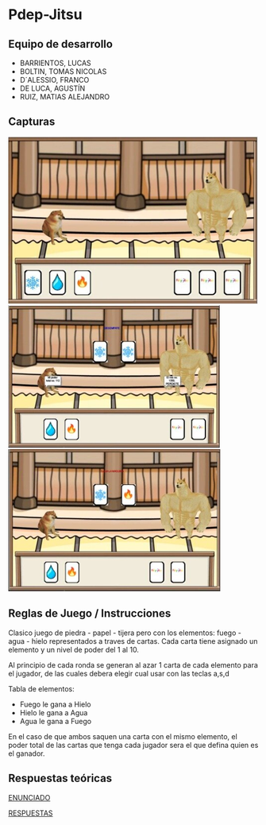 # Pdep-Jitsu

## Equipo de desarrollo

- BARRIENTOS, LUCAS
- BOLTIN, TOMAS NICOLAS
- D´ALESSIO, FRANCO
- DE LUCA, AGUSTÍN
- RUIZ, MATIAS ALEJANDRO

## Capturas

![image text](https://github.com/pdepjm/2021-o-tpi-juego-bilardismounapasion/blob/master/assets/Captura_Juego.jpg)
![image text](https://github.com/pdepjm/2021-o-tpi-juego-bilardismounapasion/blob/master/assets/Captura_Juego_2.jpg)
![image text](https://github.com/pdepjm/2021-o-tpi-juego-bilardismounapasion/blob/master/assets/Captura_Juego_3.jpg)

## Reglas de Juego / Instrucciones

Clasico juego de piedra - papel - tijera pero con los elementos: fuego - agua - hielo representados a traves de cartas.
Cada carta tiene asignado un elemento y un nivel de poder del 1 al 10.

Al principio de cada ronda se generan al azar 1 carta de cada elemento para el jugador, de las cuales debera elegir cual usar con las teclas a,s,d

Tabla de elementos:

- Fuego le gana a Hielo
- Hielo le gana a Agua
- Agua le gana a Fuego

En el caso de que ambos saquen una carta con el mismo elemento, el poder total de las cartas que tenga cada jugador sera el que defina quien es el ganador.
 

## Respuestas teóricas

[ENUNCIADO](https://docs.google.com/document/d/18WIn-4vs75gLPpGrZO-O_kmRLVmd9CnnnYzon_aTjzQ/edit#)

[RESPUESTAS](https://docs.google.com/document/d/19YjMWp3V50xyheGZgzJAI3lDKhGNX5bZFHYHFFHq6-I/edit?usp=sharing)
